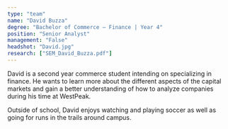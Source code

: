 ```yaml
---
type: "team"
name: "David Buzza"
degree: "Bachelor of Commerce – Finance | Year 4"
position: "Senior Analyst"
management: "False"
headshot: "David.jpg"
research: ["SEM_David_Buzza.pdf"]
---
```


David is a second year commerce student intending on specializing in finance. He wants to learn more about the different aspects of the capital markets and gain a better understanding of how to analyze companies during his time at WestPeak.

Outside of school, David enjoys watching and playing soccer as well as going for runs in the trails around campus.